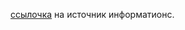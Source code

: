 [ссылочка](https://www.figma.com/proto/ZVqnVDDv8v7Ptz1ap1xqA4/UX-%D0%B3%D0%B0%D0%B9%D0%B4?page-id=10619%3A390&type=design&node-id=10624-6550&viewport=592%2C1904%2C0.35&t=KptOmbGMudzYEykQ-8&scaling=min-zoom&hide-ui=1) на источник информатионс.